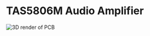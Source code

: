 # TAS5806M Audio Amplifier

![3D render of PCB](https://raw.githubusercontent.com/tonyp7/TAS5806M-Audio-Amplifier/master/hardware/pcb/3d-pcp-render.png)
